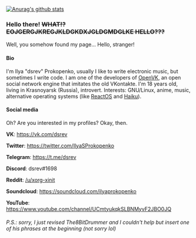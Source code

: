 [![Anurag's github stats](https://github-readme-stats.vercel.app/api?username=dsrev&show_icons=true&count_private=true)](https://github.com/anuraghazra/github-readme-stats)

### Hello there! ~~WHAT!? EOJGERGJKREGJKLDGKDXJGLDGMDGLKE HELLO???~~

Well, you somehow found my page... Hello, stranger!

#### Bio

I'm Ilya "dsrev" Prokopenko, usually I like to write electronic music, but sometimes I write code. I am one of the developers of [OpenVK](https://github.com/openvk/openvk), an open social network engine that imitates the old VKontakte. I'm 18 years old, living in Krasnoyarsk (Russia), introvert. Interests: GNU/Linux, anime, music, alternative operating systems (like [ReactOS](https://github.com/reactos/reactos) and [Haiku](https://www.haiku-os.org/)).

#### Social media

Oh? Are you interested in my profiles? Okay, then.

**VK**: https://vk.com/dsrev

**Twitter**: https://twitter.com/IlyaSProkopenko

**Telegram**: https://t.me/dsrev

**Discord**: dsrev#1698

**Reddit**: [/u/xorg-xinit](https://reddit.com/u/xorg-xinit/)

**Soundcloud**: https://soundcloud.com/ilyaprokopenko

**YouTube**: https://www.youtube.com/channel/UCmtyukqkSLBNMyvF2JBO0JQ

###### P.S.: sorry, I just revised The8BitDrummer and I couldn't help but insert one of his phrases at the beginning (not sorry lol)
